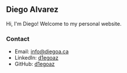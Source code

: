 ## Diego Alvarez


Hi, I'm Diego! Welcome to my personal website.

### Contact

- Email: [info@diegoa.ca](mailto:info@diegoa.ca)
- LinkedIn: [d1egoaz](https://www.linkedin.com/in/d1egoaz/)
- GitHub: [d1egoaz](https://github.com/d1egoaz)
